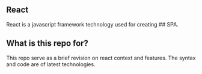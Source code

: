 ## React
React is a javascript framework technology used for creating ## SPA.

## What is this repo for?
This repo serve as a brief revision on react context and features. The syntax and code are of latest technologies.

